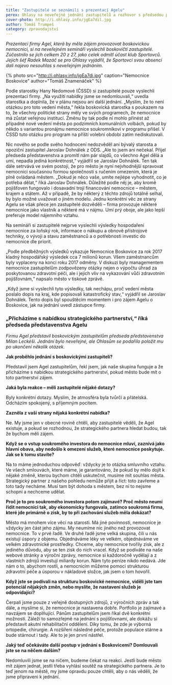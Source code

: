 ```yaml
---
title: "Zastupitelé se seznámili s prezentací Agelu"
perex: Ohlasy na neveřejné jednání zastupitelů a rozhovor s předsedou představenstva Agelu
cover-photo: http://i.ohlasy.info/jgEa7dil.jpg
author: Tomáš Trumpeš
category: zpravodajství
---
```


*Prezentaci firmy Agel, která by měla zájem provozovat boskovickou nemocnici, si na neveřejném semináři vyslechli boskovičtí zastupitelé. Zúčastnilo se jich celkem 20 z 27, jako celek odmítl účast klub Sportovců. Jejich šéf Radek Mazáč se pro Ohlasy vyjádřil, že Sportovci svou absencí dali najevo nesouhlas s neveřejným jednáním.*

{% photo src="http://i.ohlasy.info/jgEa7di.jpg" caption="Nemocnice Boskovice" author="Tomáš Znamenáček" %}

Podle starostky Hany Nedomové (ČSSD) si zastupitelé pouze vyslechli prezentaci firmy. „Na využití nabídky jsme se nedomlouvali,“ uvedla starostka a doplnila, že v plánu nejsou ani další jednání. „Myslím, že to není otázkou pro toto vedení města,“ řekla boskovická starostka s poukazem na to, že všechny politické strany měly ve svých programech, že nemocnice má zůstat veřejnou institucí. Změnu by tak podle ní mohlo přinést až případné nové vedení města po podzimních komunálních volbách, pokud by někdo s variantou pronájmu nemocnice soukromníkovi v programu přišel. V ČSSD tuto otázku pro program na příští volební období zatím nediskutovali.

Nic nového se podle svého hodnocení nedozvěděl ani bývalý starosta a opoziční zastupitel Jaroslav Dohnálek z ODS. „Ale to jsem ani nečekal. Přijel předseda představenstva a promítl nám pár slajdů, co všechno Agel dělá a umí, nepadla jediná konkrétnost,“ vyjádřil se Jaroslav Dohnálek. Ten tak dále setrvává ve svém postoji, že pro město je nyní nejvhodnější spravovat nemocnici současnou formou společnosti s ručením omezením, která je plně ovládaná městem. „Dokud je něco vaše, umíte nejlépe vyhodnotit, co je potřeba dělat,“ říká Jaroslav Dohnálek. Důležité podle něj je, aby kromě pojišťoven fungovalo i dosavadní trojí financování nemocnice – městem, krajem a státem. Až v případě, že by některý z těchto zdrojů totálně selhal, by bylo možné uvažovat o jiném modelu. Jednu konkrétní věc ze strany Agelu se však přece jen zastupitelé dozvěděli – firma provozuje některé nemocnice jako vlastník a některé má v nájmu. Umí prý oboje, ale jako lepší preferuje model nájemního vztahu.

Na semináři si zastupitelé nejprve vyslechli výsledky hospodaření nemocnice za loňský rok, informace o nákupu a obnově přístrojové techniky, o vývoji a stavu zaměstnanců a o potřebnosti investic do nemocnice dle priorit. 

„Podle předběžných výsledků vykazuje Nemocnice Boskovice za rok 2017 kladný hospodářský výsledek cca 7 milionů korun. Všem zaměstnancům byly vyplaceny na konci roku 2017 odměny. V diskuzi byly managementem nemocnice zastupitelům zodpovězeny otázky nejen o výpočtu úhrad za poskytovanou zdravotní péči, ale i jejich vliv na vykazování vůči zdravotním pojišťovnám,“ napsalo město v tiskové zprávě.

„Když jsme si vyslechli tyto výsledky, tak nechápu, proč vedení města poslalo dopis na kraj, kde popisovali katastrofický stav,“ vyjádřil se Jaroslav Dohnálek. Tento dopis byl spouštěcím momentem i pro zájem Agelu o Boskovice, jak na jednání uvedl zástupce firmy. 

### „Přicházíme s nabídkou strategického partnerství,“ říká předseda představenstva Agelu

*Firmu Agel představil boskovickým zastupitelům předseda představenstva Milan Leckéši. Jednání bylo neveřejné, ale Ohlasům se podařilo položit mu po ukončení několik otázek.*

**Jak proběhlo jednání s boskovickými zastupiteli?**

Představil jsem Agel zastupitelům, řekl jsem, jak naše skupina funguje a že přicházíme s nabídkou strategického partnerství, pokud město bude mít o toto partnerství zájem.

**Jaká byla reakce – měli zastupitelé nějaké dotazy?**

Byly konkrétní dotazy. Myslím, že atmosféra byla tvůrčí a přátelská. Odcházím spokojený, s příjemným pocitem.

**Zazněla z vaší strany nějaká konkrétní nabídka?**

Ne. My jsme jen v obecné rovině chtěli, aby zastupitelé věděli, že Agel existuje, a pokud se rozhodnou, že strategického partnera hledat budou, tak že bychom měli zájem.

**Když se o vstup soukromého investora do nemocnice mluví, zaznívá jako hlavní obava, aby nedošlo k omezení služeb, které nemocnice poskytuje. Jak se k tomu stavíte?**

Na to máme jednoduchou odpověď: vždycky je to otázka smluvního vztahu. Ve všech smlouvách, které máme, je garantováno, že pokud by mělo dojít k nějaké změně, kterou bychom chtěli uskutečnit, musíme mít souhlas města. Strategický partner z našeho pohledu nemůže přijít a říct: toto zavřeme a toto tady necháme. Musí tam být dohoda s městem, bez ní to nejsme schopni a nechceme udělat.

**Proč je to pro soukromého investora potom zajímavé? Proč město neumí řídit nemocnici tak, aby ekonomicky fungovala, zatímco soukromá firma, které jde primárně o zisk, by to při zachování služeb měla dokázat?**

Město má mnohem více věcí na starosti. Má jiné povinnosti, nemocnice je vždycky jen část jeho zájmu. My neumíme nic jiného než provozovat nemocnice. To v prvé řadě. Ve druhé řadě jsme velká skupina, čili u nás existují úspory z objemu. Objednáváme léky ve velkém, objednáváme ve velkém zdravotnické prostředky. Chceme, aby nemocnice tvořily zisk, ale z jediného důvodu, aby se ten zisk do nich vracel. Když se podíváte na naše webové stránky a výroční zprávy, nemocnice si každoročně vydělají a z vlastních zdrojů investují miliardy korun. Nám tyto peníze nikdo nedává. Jde nám o to, abychom rostli, a nemocnicím můžeme pomoci strukturou zdravotní péče a úsporou v nákladové složce, jak jsem o tom hovořil.

**Když jste se podívali na strukturu boskovické nemocnice, viděli jste tam potenciál nějakých změn, nebo myslíte, že nastavení služeb je odpovídající?**

Čerpali jsme pouze z veřejně dostupných zdrojů, z výročních zpráv a tak dále, a myslíme si, že nemocnice je nastavena dobře. Portfolio je zajímavé a navzájem se doplňující. Pánům zastupitelům jsem říkal dvě konkrétní možnosti. Záleží to samozřejmě na jednání s pojišťovnami, ale dokážu si představit akutní rehabilitační oddělení. Díky tomu, že zde je výborná ortopedie, chirurgie. A rozšíření následné péče, protože populace stárne a bude stárnout i tady. Ale to je jen první nástřel.

**Jaký teď očekáváte další postup v jednání s Boskovicemi? Domlouvali jste se na něčem dalším?**

Nedomluvili jsme se na ničem, budeme čekat na reakci. Jestli bude město mít zájem jednat, jestli třeba vyhlásí soutěž na strategického partnera. Je to teď jenom na městě, my jsme opravdu pouze chtěli, aby o nás věděli, že jsme připraveni k jednání.
